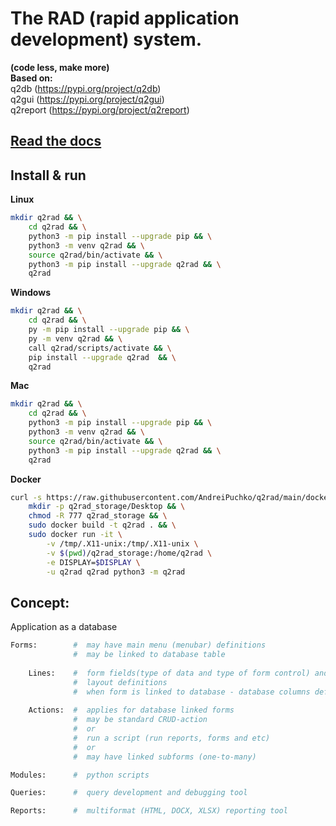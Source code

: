 # The RAD (rapid application development) system. 

**(code less, make more)**  
**Based on:**  
    q2db        (https://pypi.org/project/q2db)  
    q2gui       (https://pypi.org/project/q2gui)  
    q2report    (https://pypi.org/project/q2report)  

## [Read the docs](docs/index.md)
## Install & run
**Linux**
```bash
mkdir q2rad && \
    cd q2rad && \
    python3 -m pip install --upgrade pip && \
    python3 -m venv q2rad && \
    source q2rad/bin/activate && \
    python3 -m pip install --upgrade q2rad && \
    q2rad
```
**Windows**
```bash
mkdir q2rad && \
    cd q2rad && \
    py -m pip install --upgrade pip && \
    py -m venv q2rad && \
    call q2rad/scripts/activate && \
    pip install --upgrade q2rad  && \
    q2rad
```
**Mac**
```bash
mkdir q2rad && \
    cd q2rad && \
    python3 -m pip install --upgrade pip && \
    python3 -m venv q2rad && \
    source q2rad/bin/activate && \
    python3 -m pip install --upgrade q2rad && \
    q2rad
```
**Docker**
```bash
curl -s https://raw.githubusercontent.com/AndreiPuchko/q2rad/main/docker-x11/dockerfile > dockerfile && \
    mkdir -p q2rad_storage/Desktop && \
    chmod -R 777 q2rad_storage && \
    sudo docker build -t q2rad . && \
    sudo docker run -it \
        -v /tmp/.X11-unix:/tmp/.X11-unix \
        -v $(pwd)/q2rad_storage:/home/q2rad \
        -e DISPLAY=$DISPLAY \
        -u q2rad q2rad python3 -m q2rad

```
## Concept:
Application as a database
```python
Forms:        #  may have main menu (menubar) definitions
              #  may be linked to database table
    
    Lines:    #  form fields(type of data and type of form control) and 
              #  layout definitions
              #  when form is linked to database - database columns definitions
    
    Actions:  #  applies for database linked forms
              #  may be standard CRUD-action 
              #  or 
              #  run a script (run reports, forms and etc)
              #  or
              #  may have linked subforms (one-to-many)

Modules:      #  python scripts

Queries:      #  query development and debugging tool

Reports:      #  multiformat (HTML, DOCX, XLSX) reporting tool 
```
